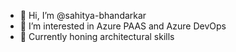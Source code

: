 - 👋 Hi, I’m @sahitya-bhandarkar
- 👀 I’m interested in Azure PAAS and Azure DevOps
- 🌱 Currently honing architectural skills


<!---
sahitya-bhandarkar/sahitya-bhandarkar is a ✨ special ✨ repository because its `README.md` (this file) appears on your GitHub profile.
You can click the Preview link to take a look at your changes.
--->
